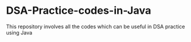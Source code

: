 # DSA-Practice-codes-in-Java
This repository involves all the codes which can be useful in DSA practice using Java
